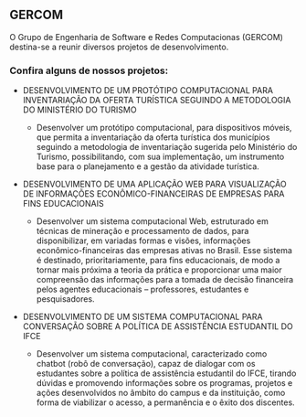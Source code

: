 ## GERCOM

O Grupo de Engenharia de Software e Redes Computacionas (GERCOM) destina-se a reunir diversos projetos de desenvolvimento.

### Confira alguns de nossos projetos:

* DESENVOLVIMENTO DE UM PROTÓTIPO COMPUTACIONAL PARA INVENTARIAÇÃO DA OFERTA TURÍSTICA SEGUINDO A METODOLOGIA DO MINISTÉRIO DO TURISMO
  * Desenvolver um protótipo computacional, para dispositivos móveis, que permita a inventariação da oferta turística dos municípios seguindo a metodologia de inventariação sugerida pelo Ministério do Turismo, possibilitando, com sua implementação, um instrumento base para o planejamento e a gestão da atividade turística.

* DESENVOLVIMENTO DE UMA APLICAÇÃO WEB PARA VISUALIZAÇÃO DE INFORMAÇÕES ECONÔMICO-FINANCEIRAS DE EMPRESAS PARA FINS EDUCACIONAIS
  * Desenvolver um sistema computacional Web, estruturado em técnicas de mineração e processamento de dados, para disponibilizar, em variadas formas e visões, informações econômico-financeiras das empresas ativas no Brasil. Esse sistema é destinado, prioritariamente, para fins educacionais, de modo a tornar mais próxima a teoria da prática e proporcionar uma maior compreensão das informações para a tomada de decisão financeira pelos agentes educacionais – professores, estudantes e pesquisadores.

* DESENVOLVIMENTO DE UM SISTEMA COMPUTACIONAL PARA CONVERSAÇÃO SOBRE A POLÍTICA DE ASSISTÊNCIA ESTUDANTIL DO IFCE
  * Desenvolver um sistema computacional, caracterizado como chatbot (robô de conversação), capaz de dialogar com os estudantes sobre a política de assistência estudantil do IFCE, tirando dúvidas e promovendo informações sobre os programas, projetos e ações desenvolvidos no âmbito do campus e da instituição, como forma de viabilizar o acesso, a permanência e o êxito dos discentes.
